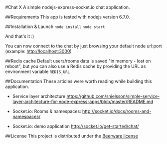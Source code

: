 #Chat X
A simple nodejs-express-socket.io chat application.

##Requirements
This app is tested with nodejs version 6.7.0. 

##Installation & Launch
`node install`
`node start`

And that's it :)
 
You can now connect to the chat by just browsing your default node url:port
(example: [http://localhost:3000](http://localhost:3000))

##Redis cache
Default users/rooms data is saved "in memory - lost on reboot", but you can also use a Redis cache by providing the URL as environment variable
`REDIS_URL`

##Documentation
These articles were worth reading while building this application.

* Service layer architecture
https://github.com/snielsson/simple-service-layer-architecture-for-node-express-apps/blob/master/README.md

* Socket.io: Rooms & namespaces:
http://socket.io/docs/rooms-and-namespaces/

* Socket.io: demo application
http://socket.io/get-started/chat/


##License
This project is distributed under the [Beerware license](https://en.wikipedia.org/wiki/Beerware)
